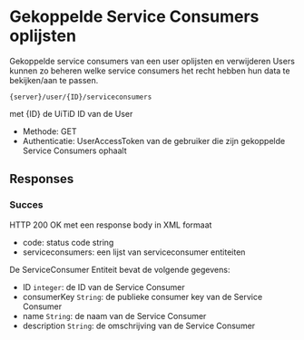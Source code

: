 ---
---

# Gekoppelde Service Consumers oplijsten

Gekoppelde service consumers van een user oplijsten en verwijderen
Users kunnen zo beheren welke service consumers het recht hebben hun data te bekijken/aan te passen.

	{server}/user/{ID}/serviceconsumers

met {ID} de UiTiD ID van de User

* Methode: GET
* Authenticatie: UserAccessToken van de gebruiker die zijn gekoppelde Service Consumers ophaalt

## Responses

### Succes

HTTP 200 OK met een response body in XML formaat

* code: status code string
* serviceconsumers: een lijst van serviceconsumer entiteiten

De ServiceConsumer Entiteit bevat de volgende gegevens:

* ID ```integer```: de ID van de Service Consumer
* consumerKey ```String```: de publieke consumer key van de Service Consumer
* name ```String```: de naam van de Service Consumer
* description ```String```: de omschrijving van de Service Consumer
